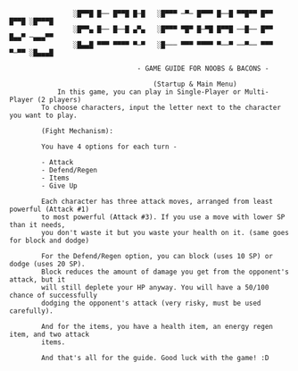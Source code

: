                     ░█▀▀█ █── █▀▀█ █─█   ░█▀▀▀ ─▀─ █▀▀▀ █──█ ▀▀█▀▀ █▀▀ █▀▀█ ░█▀▀▀█
                    ░█▀▀▄ █── █──█ ▄▀▄   ░█▀▀▀ ▀█▀ █─▀█ █▀▀█ ──█── █▀▀ █▄▄▀ ─▄▄▄▀▀
                    ░█▄▄█ ▀▀▀ ▀▀▀▀ ▀─▀   ░█─── ▀▀▀ ▀▀▀▀ ▀──▀ ──▀── ▀▀▀ ▀─▀▀ ░█▄▄▄█
                            
                                    - GAME GUIDE FOR NOOBS & BACONS - 

                                        (Startup & Main Menu)
                In this game, you can play in Single-Player or Multi-Player (2 players)
            To choose characters, input the letter next to the character you want to play.

            (Fight Mechanism):

            You have 4 options for each turn -

            - Attack
            - Defend/Regen
            - Items
            - Give Up

            Each character has three attack moves, arranged from least powerful (Attack #1) 
            to most powerful (Attack #3). If you use a move with lower SP than it needs, 
            you don't waste it but you waste your health on it. (same goes for block and dodge)

            For the Defend/Regen option, you can block (uses 10 SP) or dodge (uses 20 SP). 
            Block reduces the amount of damage you get from the opponent's attack, but it
            will still deplete your HP anyway. You will have a 50/100 chance of successfully 
            dodging the opponent's attack (very risky, must be used carefully).

            And for the items, you have a health item, an energy regen item, and two attack 
            items.

            And that's all for the guide. Good luck with the game! :D
